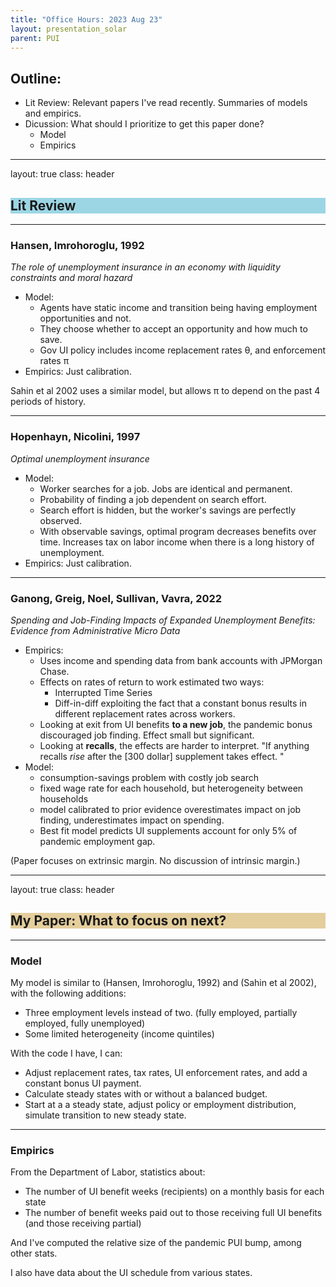 ```yaml
---
title: "Office Hours: 2023 Aug 23"
layout: presentation_solar
parent: PUI
---
```


## Outline:

- Lit Review: Relevant papers I've read recently. Summaries of models and empirics.
- Dicussion: What should I prioritize to get this paper done?
    - Model
    - Empirics


---

layout: true
class: header

<h2 style="background-color: #9cd6e4;">Lit Review</h2>

---

### Hansen, Imrohoroglu, 1992

*The role of unemployment insurance in an economy with liquidity constraints and moral hazard*

- Model: 
    - Agents have static income and transition being having employment opportunities and not.
    - They choose whether to accept an opportunity and how much to save.
    - Gov UI policy includes income replacement rates θ, and enforcement rates π
- Empirics: Just calibration.

Sahin et al 2002 uses a similar model, but allows π to depend on the past 4 periods of history.


---

### Hopenhayn, Nicolini, 1997

*Optimal unemployment insurance*


- Model: 
    - Worker searches for a job. Jobs are identical and permanent.
    - Probability of finding a job dependent on search effort.
    - Search effort is hidden, but the worker's savings are perfectly observed.
    - With observable savings, optimal program decreases benefits over time. Increases tax on labor income when there is a long history of unemployment.
- Empirics: Just calibration.

---


### Ganong, Greig, Noel, Sullivan, Vavra, 2022

*Spending and Job-Finding Impacts of Expanded Unemployment Benefits: Evidence from Administrative Micro Data*

- Empirics:
    - Uses income and spending data from bank accounts with JPMorgan Chase.
    - Effects on rates of return to work estimated two ways:
        - Interrupted Time Series
        - Diff-in-diff exploiting the fact that a constant bonus results in different replacement rates across workers.
    - Looking at exit from UI benefits **to a new job**, the pandemic bonus discouraged job finding. Effect small but significant.
    - Looking at **recalls**, the effects are harder to interpret. "If anything recalls *rise* after the [300 dollar] supplement takes effect. "
- Model: 
    - consumption-savings problem with costly job search
    - fixed wage rate for each household, but heterogeneity between households
    - model calibrated to prior evidence overestimates impact on job finding, underestimates impact on spending.
    - Best fit model predicts UI supplements account for only 5% of pandemic employment gap.


(Paper focuses on extrinsic margin. No discussion of intrinsic margin.)

<!--

@article{ganong2020us,
  title={US unemployment insurance replacement rates during the pandemic},
  author={Ganong, Peter and Noel, Pascal and Vavra, Joseph},
  journal={Journal of public economics},
  volume={191},
  pages={104273},
  year={2020},
  publisher={Elsevier}
}


@article{gerfin2005does,
  title={Does subsidised temporary employment get the unemployed back to work? An econometric analysis of two different schemes},
  author={Gerfin, Michael and Lechner, Michael and Steiger, Heidi},
  journal={Labour economics},
  volume={12},
  number={6},
  pages={807--835},
  year={2005},
  publisher={Elsevier}
}

@article{mccall1996unemployment,
  title={Unemployment insurance rules, joblessness, and part-time work},
  author={McCall, Brian P},
  journal={Econometrica: Journal of the Econometric Society},
  pages={647--682},
  year={1996},
  publisher={JSTOR}
}
-->



















---

layout: true
class: header

<h2 style="background-color: #e4ce9c;">My Paper: What to focus on next?</h2>


---

### Model

My model is similar to (Hansen, Imrohoroglu, 1992) and (Sahin et al 2002), with the following additions:
- Three employment levels instead of two. (fully employed, partially employed, fully unemployed) 
- Some limited heterogeneity (income quintiles)

With the code I have, I can:
- Adjust replacement rates, tax rates, UI enforcement rates, and add a constant bonus UI payment.
- Calculate steady states with or without a balanced budget.
- Start at a a steady state, adjust policy or employment distribution, simulate transition to new steady state.



---

### Empirics

From the Department of Labor, statistics about:
- The number of UI benefit weeks (recipients) on a monthly basis for each state
- The number of benefit weeks paid out to those receiving full UI benefits (and those receiving partial)

And I've computed the relative size of the pandemic PUI bump, among other stats.

I also have data about the UI schedule from various states.


